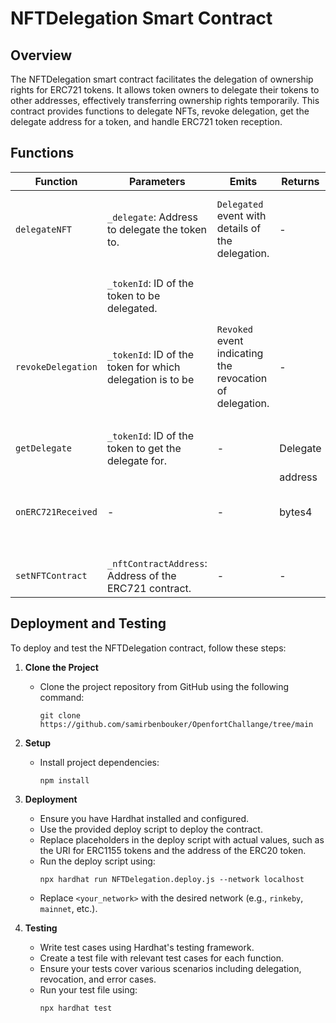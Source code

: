 # NFTDelegation Smart Contract

## Overview
The NFTDelegation smart contract facilitates the delegation of ownership rights for ERC721 tokens. It allows token owners to delegate their tokens to other addresses, effectively transferring ownership rights temporarily. This contract provides functions to delegate NFTs, revoke delegation, get the delegate address for a token, and handle ERC721 token reception.

## Functions

| Function           | Parameters                                                | Emits                                                    | Returns      | Requires                                                 |
|--------------------|-----------------------------------------------------------|----------------------------------------------------------|--------------|----------------------------------------------------------|
| `delegateNFT`      | `_delegate`: Address to delegate the token to.            | `Delegated` event with details of the delegation.        | -            | Caller must be the owner of the token.                  |
|                    | `_tokenId`: ID of the token to be delegated.              |                                                          |              | Delegate address must be valid.                         |
| `revokeDelegation` | `_tokenId`: ID of the token for which delegation is to be | `Revoked` event indicating the revocation of delegation. | -            | Caller must be the owner of the token.                  |
|                    |                                                           |                                                          |              | -                                                        |
| `getDelegate`      | `_tokenId`: ID of the token to get the delegate for.      | -                                                        | Delegate     | -                                                        |
|                    |                                                           |                                                          | address      | -                                                        |
| `onERC721Received` | -                                                         | -                                                        | bytes4       | Sender must be the NFT contract.                        |
|                    |                                                           |                                                          |              | -                                                        |
| `setNFTContract`   | `_nftContractAddress`: Address of the ERC721 contract.    | -                                                        | -            | -                                                        |

## Deployment and Testing
To deploy and test the NFTDelegation contract, follow these steps:

1. **Clone the Project**
   - Clone the project repository from GitHub using the following command:
     ```
     git clone https://github.com/samirbenbouker/OpenfortChallange/tree/main
     ```

2. **Setup**
   - Install project dependencies:
     ```
     npm install
     ```

3. **Deployment**
   - Ensure you have Hardhat installed and configured.
   - Use the provided deploy script to deploy the contract.
   - Replace placeholders in the deploy script with actual values, such as the URI for ERC1155 tokens and the address of the ERC20 token.
   - Run the deploy script using:
     ```
     npx hardhat run NFTDelegation.deploy.js --network localhost
     ```
   - Replace `<your_network>` with the desired network (e.g., `rinkeby`, `mainnet`, etc.).

4. **Testing**
   - Write test cases using Hardhat's testing framework.
   - Create a test file with relevant test cases for each function.
   - Ensure your tests cover various scenarios including delegation, revocation, and error cases.
   - Run your test file using:
     ```
     npx hardhat test
     ```
